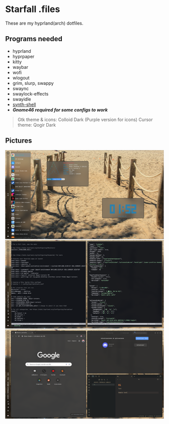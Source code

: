 # Starfall .files
These are my hyprland(arch) dotfiles.

## Programs needed
- hyprland
- hyprpaper
- kitty
- waybar
- wofi
- wlogout
- grim, slurp, swappy
- swaync
- swaylock-effects
- swayidle
- [synth-shell](https://github.com/andresgongora/synth-shell)
- ***Gnome46 required for some configs to work***
> Gtk theme & icons: Colloid Dark (Purple version for icons)
> Cursor theme: Qogir Dark

## Pictures

![](./media/hy.png)
![](./media/nvi.png)
![](./media/cr.png)

